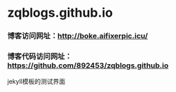 # zqblogs.github.io
### 博客访问网址：http://boke.aifixerpic.icu/
### 博客代码访问网址：https://github.com/892453/zqblogs.github.io
jekyll模板的测试界面
